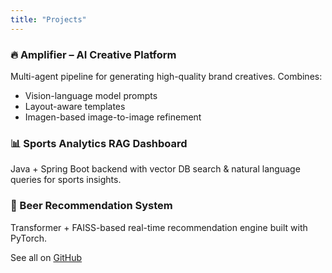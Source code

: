 ```yaml
---
title: "Projects"
---
```


### 🔥 Amplifier – AI Creative Platform
Multi-agent pipeline for generating high-quality brand creatives. Combines:
- Vision-language model prompts
- Layout-aware templates
- Imagen-based image-to-image refinement

### 📊 Sports Analytics RAG Dashboard
Java + Spring Boot backend with vector DB search & natural language queries for sports insights.

### 🍻 Beer Recommendation System
Transformer + FAISS-based real-time recommendation engine built with PyTorch.

See all on [GitHub](https://github.com/Karthiktiwari)
